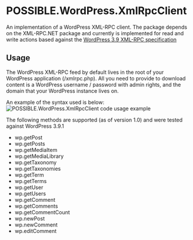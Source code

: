 POSSIBLE.WordPress.XmlRpcClient
===============================

An implementation of a WordPress XML-RPC client. The package depends on the XML-RPC.NET package and currently is implemented for read and write actions based against the [WordPress 3.9 XML-RPC specification](http://codex.wordpress.org/XML-RPC_WordPress_API)

Usage
-----
The WordPress XML-RPC feed by default lives in the root of your WordPress application (/xmlrpc.php). All you need to provide to download content is a WordPress username / password with admin rights, and the domain that your WordPress instance lives on.

An example of the syntax used is below:
![POSSIBLE.WordPress.XmlRpcClient code usage example](http://www.markeverard.com/wp-content/uploads/2014/06/wordpress-client-code-example.png "POSSIBLE.WordPress.XmlRpcClient code usage example")

The following methods are supported (as of version 1.0) and were tested against WordPress 3.9.1

* wp.getPost
* wp.getPosts
* wp.getMediaItem
* wp.getMediaLibrary
* wp.getTaxonomy
* wp.getTaxonomies
* wp.getTerm
* wp.getTerms
* wp.getUser
* wp.getUsers
* wp.getComment
* wp.getComments
* wp.getCommentCount
* wp.newPost
* wp.newComment
* wp.editComment

